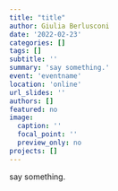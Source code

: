 ```yaml
---
title: "title"
author: Giulia Berlusconi
date: '2022-02-23'
categories: []
tags: []
subtitle: ''
summary: 'say something.'
event: 'eventname'
location: 'online'
url_slides: ''
authors: []
featured: no
image:
  caption: ''
  focal_point: ''
  preview_only: no
projects: []
---
```


say something.
